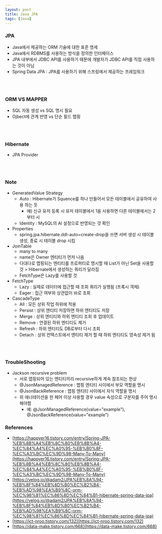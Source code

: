 ```yaml
---
layout: post
title: Java JPA
tags: [Java]
---
```


### JPA
- Java에서 제공하는 ORM 기술에 대한 표준 명세
- Java에서 RDBMS를 사용하는 방식을 정의한 인터페이스
- JPA 내부에서 JDBC API를 사용하기 때문에 개발자가 JDBC API를 직접 사용하는 것이 아님
- Spring Data JPA : JPA를 사용하기 위해 스프링에서 제공하는 프레임워크
<br>
<br>

### ORM VS MAPPER
- SQL 자동 생성 vs SQL 명시 필요
- Ojbect에 관계 반영 vs 단순 필드 맵핑
<br>
<br>

### Hibernate
- JPA Provider
<br>
<br>

### Note
- GeneratedValue Strategy
  - Auto : Hibernate가 Squence를 하나 만들어서 모든 테이블에서 공유하여 사용 하는 듯
    - 예) 신규 유저 등록 시 유저 테이블에서 1을 사용하면 다른 테이블에서는 2부터 시  
  - Identity : MySQL의 AI 설정으로 반영되는 것 확인
- Properties
  - spring.jpa.hibernate.ddl-auto=create-drop을 쓰면 서버 생성 시 테이블 생성, 종료 시 테이블 drop 시킴
- JoinTable
  - many to many
  - name은 Owner 엔티티가 먼저 나옴
  - 다대다로 맵핑되는 엔티티를 프로퍼티로 명시할 때 List가 아닌 Set을 사용할 것 > Hibernate에서 생성하는 쿼리가 달라짐
  - FetchType은 Lazy를 사용할 것
- FetchType
  - Lazy : 실제로 데이터에 접근할 때 조회 쿼리가 실행됨 (프록시 객체)
  - Eager : 접근 여부와 상관없이 바로 조회
- CascadeType
  - All : 모든 상위 작업 하위에 적용
  - Persist : 상위 엔티티 저장하면 하위 엔티티도 저장
  - Merge : 상위 엔티티와 하위 엔티티 조회 후 업데이트
  - Remove : 연결된 하위 엔티티도 제거
  - Refresh : 하위 엔티티도 DB로부터 다시 조회
  - Detach : 상위 컨텍스트에서 엔티티 제거 할 때 하위 엔티티도 영속성 제거 됨
<br>
<br>

### TroubleShooting
- Jackson recursive problem
  - 서로 맵핑되어 있는 엔티티끼리 recursive하게 계속 참조되는 현상
  - @JsonManagedReference : 맵핑 엔티티 사이에서 부모 역할을 명시
  - @JsonBackReference : 맵핑 엔티티 사이에서 자식 역할을 명시
  - 위 애너테이션을 한 페어 이상 사용할 경우 value 속성으로 구분자를 주어 명시해야함
    - 예: @JsonManagedReference(value="example"), @JsonBackReference(value="example")


### References
- [https://happyer16.tistory.com/entry/Spring-JPA-%EB%8B%A4%EB%8C%80%EB%8B%A4-%EC%84%A4%EC%A0%95-%EB%B0%8F-%EC%A3%BC%EC%9D%98-Many-To-Many](https://happyer16.tistory.com/entry/Spring-JPA-%EB%8B%A4%EB%8C%80%EB%8B%A4-%EC%84%A4%EC%A0%95-%EB%B0%8F-%EC%A3%BC%EC%9D%98-Many-To-Many)
- [https://velog.io/@adam2/JPA%EB%8A%94-%EB%8F%84%EB%8D%B0%EC%B2%B4-%EB%AD%98%EA%B9%8C-orm-%EC%98%81%EC%86%8D%EC%84%B1-hibernate-spring-data-jpa](https://velog.io/@adam2/JPA%EB%8A%94-%EB%8F%84%EB%8D%B0%EC%B2%B4-%EB%AD%98%EA%B9%8C-orm-%EC%98%81%EC%86%8D%EC%84%B1-hibernate-spring-data-jpa)
- [https://ict-nroo.tistory.com/132](https://ict-nroo.tistory.com/132)
- [https://data-make.tistory.com/668](https://data-make.tistory.com/668)

